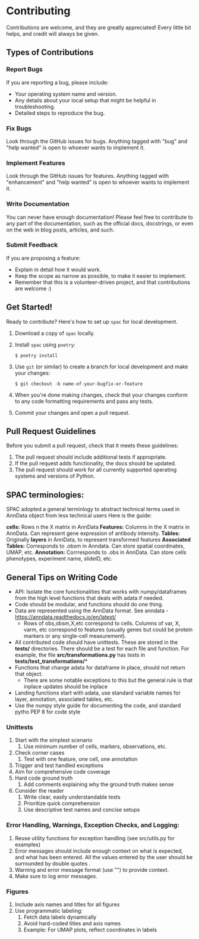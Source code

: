 # Contributing

Contributions are welcome, and they are greatly appreciated! Every little bit
helps, and credit will always be given.

## Types of Contributions

### Report Bugs

If you are reporting a bug, please include:

* Your operating system name and version.
* Any details about your local setup that might be helpful in troubleshooting.
* Detailed steps to reproduce the bug.

### Fix Bugs

Look through the GitHub issues for bugs. Anything tagged with "bug" and "help
wanted" is open to whoever wants to implement it.

### Implement Features

Look through the GitHub issues for features. Anything tagged with "enhancement"
and "help wanted" is open to whoever wants to implement it.

### Write Documentation

You can never have enough documentation! Please feel free to contribute to any
part of the documentation, such as the official docs, docstrings, or even
on the web in blog posts, articles, and such.

### Submit Feedback

If you are proposing a feature:

* Explain in detail how it would work.
* Keep the scope as narrow as possible, to make it easier to implement.
* Remember that this is a volunteer-driven project, and that contributions
  are welcome :)

## Get Started!

Ready to contribute? Here's how to set up `spac` for local development.

1. Download a copy of `spac` locally.
2. Install `spac` using `poetry`:

    ```console
    $ poetry install
    ```

3. Use `git` (or similar) to create a branch for local development and make your changes:

    ```console
    $ git checkout -b name-of-your-bugfix-or-feature
    ```

4. When you're done making changes, check that your changes conform to any code formatting requirements and pass any tests.

5. Commit your changes and open a pull request.


## Pull Request Guidelines

Before you submit a pull request, check that it meets these guidelines:

1. The pull request should include additional tests if appropriate.
2. If the pull request adds functionality, the docs should be updated.
3. The pull request should work for all currently supported operating systems and versions of Python.


## SPAC terminologies:

SPAC adopted a general terminlogy to abstract technical terms used in AnnData object from less technical users Here is the guide: 

**cells:** Rows n the X matrix in AnnData
**Features:** Columns in the X matrix in AnnData. Can represent gene expression of antibody intensity.
**Tables:** Originally **layers** in AnnData, to represent transformed features
**Associated Tables:** Corresponds to .obsm in Anndata. Can store spatial coordinates, UMAP, etc.
**Annotation:** Corrresponds to .obs in AnnData. Can store cells phenotypes, experiment name, slideID, etc.

## General Tips on Writing Code 

* API: Isolate the core functionalities that works with numpy/dataframes from the high level functions that deals with adata if needed.  
* Code should be modular, and functions should do one thing. 
* Data are represented using the AnnData format. See anndata - https://anndata.readthedocs.io/en/latest/
  * Rows of obs,obsm,X,etc correspond to cells. Columns of var, X, varm, etc correspond to features (usually genes but could be protein markers or any single-cell measurement). 
* All contributed code should have unittests. These are stored in the **tests/** directories. There should be a test for each file and function. For example, the file **src/transformations.py** has tests in **tests/test_transformations/*** 
* Functions that change adata for dataframe in place, should not return that object.
  * There are some notable exceptions to this but the general rule is that inplace updates should be inplace  
* Landing functions start with adata, use standard variable names for layer, annotation, associated tables, etc.
* Use the numpy style guide for documenting the code, and standard pytho PEP 8 for code style 

 

### Unittests 

1. Start with the simplest scenario  
   1. Use minimum number of cells, markers, observations, etc. 
2. Check corner cases  
   1. Test with one feature, one cell, one annotation 
3. Trigger and test handled exceptions  
4. Aim for comprehensive code coverage  
5. Hard code ground truth  
   1. Add comments explaining why the ground truth makes sense 
6. Consider the reader  
   1. Write clear, easily understandable tests 
   2. Prioritize quick comprehension  
   3. Use descriptive test names and concise setups 


### Error Handling, Warnings, Exception Checks, and Logging:  

1. Reuse utility functions for exception handling (see src/utils.py for examples) 
2. Error messages should include enough context on what is expected, and what has been entered. All the values entered by the user should be surrounded by double quotes .  
3. Warning and error message format (use "") to provide context. 
4. Make sure to log error messages. 


### Figures 

1. Include axis names and titles for all figures 
2. Use programmatic labeling:  
   1. Fetch data labels dynamically 
   2. Avoid hard-coded titles and axis names 
   3. Example: For UMAP plots, reflect coordinates in labels 

 
